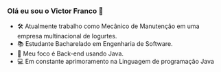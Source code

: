 ### Olá eu sou o Victor Franco 👋

- 🛠 Atualmente trabalho como Mecânico de Manutenção em uma empresa multinacional de Iogurtes.
- 📚 Estudante Bacharelado em Engenharia de Software.
- 🚩 Meu foco é Back-end usando Java.
- 💻 Em constante aprimoramento na Linguagem de programação Java
